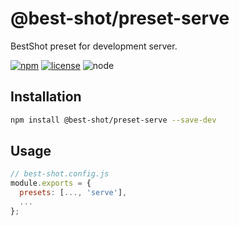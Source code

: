 # @best-shot/preset-serve

BestShot preset for development server.

[npm-url]: https://www.npmjs.com/package/@best-shot/preset-serve
[npm-badge]: https://img.shields.io/npm/v/@best-shot/preset-serve.svg?style=flat-square&logo=npm
[github-url]: https://github.com/Airkro/best-shot/tree/master/packages/preset-serve
[node-badge]: https://img.shields.io/node/v/@best-shot/preset-serve.svg?style=flat-square&colorB=green&logo=node.js
[license-badge]: https://img.shields.io/npm/l/@best-shot/preset-serve.svg?style=flat-square&colorB=blue&logo=github

[![npm][npm-badge]][npm-url]
[![license][license-badge]][github-url]
![node][node-badge]

## Installation

```bash
npm install @best-shot/preset-serve --save-dev
```

## Usage

```js
// best-shot.config.js
module.exports = {
  presets: [..., 'serve'],
  ...
};
```
